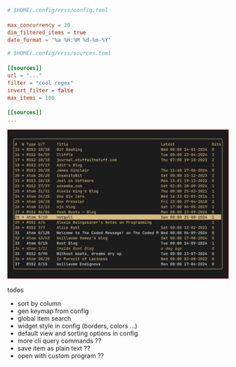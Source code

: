 ```toml
# $HOME/.config/rrss/config.toml

max_concurrency = 20
dim_filtered_items = true
date_format = "%a %H:%M %d-%m-%Y"
```

```toml
# $HOME/.config/rrss/sources.toml

[[sources]]
url = "..."
filter = "cool regex"
invert_filter = false
max_items = 100

[[sources]]
...
```
![demo](./docs/demo/screenshot.png)

todos

- sort by column
- gen keymap from config
- global item search
- widget style in config (borders, colors ...)
- default view and sorting options in config
- more cli query commands ??
- save item as plain text ??
- open with custom program ??